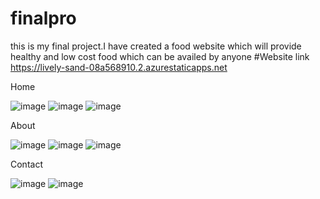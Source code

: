 # finalpro
this is my final project.I have created a food website which will provide healthy and low cost food which can
be availed by anyone
#Website link https://lively-sand-08a568910.2.azurestaticapps.net

Home

![image](https://user-images.githubusercontent.com/118900668/204960557-d5ef5b26-d001-406f-944f-2c167e112385.png)
![image](https://user-images.githubusercontent.com/118900668/204960606-848ec29a-e0b2-46b2-87c7-85e882249c44.png)
![image](https://user-images.githubusercontent.com/118900668/204960628-bcce8017-0ff5-4f64-802a-a9aa3eaffc46.png)


About

![image](https://user-images.githubusercontent.com/118900668/204960691-c82410ad-f57c-4db3-85d3-1f2aafe07c8f.png)
![image](https://user-images.githubusercontent.com/118900668/204960712-7a494e11-4f23-4e77-8fe0-4b76591e9a55.png)
![image](https://user-images.githubusercontent.com/118900668/204960727-fd2a5dc5-cc15-4c61-bfc7-c3d0de9a46dc.png)


Contact

![image](https://user-images.githubusercontent.com/118900668/204960820-16e08bc9-020f-4d11-8dee-14401aa79d54.png)
![image](https://user-images.githubusercontent.com/118900668/204960846-a66a1f2f-7895-4400-800e-f259cf6beb9f.png)
